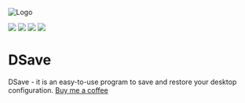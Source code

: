 ![Logo](https://user-images.githubusercontent.com/105108977/167253530-c27bd8c7-b636-43f1-85b6-9efce2d43a97.png)

![](https://img.shields.io/github/stars/Softwareincorp/DSave.svg)
![](https://img.shields.io/github/tag/Softwareincorp/DSave.svg) 
![](https://img.shields.io/github/release/Softwareincorp/DSave.svg) 
![](https://img.shields.io/bower/Softwareincorp/DSave.svg)

# DSave
DSave - it is an easy-to-use program to save and restore your desktop configuration.
[Buy me a coffee](https://buymecoffee.com/softwarecoreink/)
